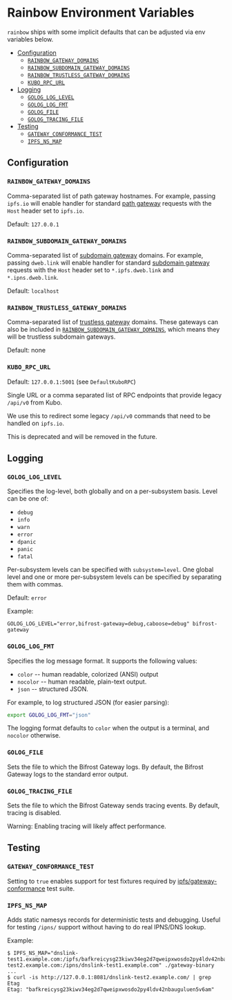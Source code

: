 # Rainbow Environment Variables

`rainbow` ships with some implicit defaults that can be adjusted via env variables below.

- [Configuration](#configuration)
  - [`RAINBOW_GATEWAY_DOMAINS`](#rainbow_gateway_domains)
  - [`RAINBOW_SUBDOMAIN_GATEWAY_DOMAINS`](#rainbow_subdomain_gateway_domains)
  - [`RAINBOW_TRUSTLESS_GATEWAY_DOMAINS`](#rainbow_trustless_gateway_domains)
  - [`KUBO_RPC_URL`](#kubo_rpc_url)
- [Logging](#logging)
  - [`GOLOG_LOG_LEVEL`](#golog_log_level)
  - [`GOLOG_LOG_FMT`](#golog_log_fmt)
  - [`GOLOG_FILE`](#golog_file)
  - [`GOLOG_TRACING_FILE`](#golog_tracing_file)
- [Testing](#testing)
  - [`GATEWAY_CONFORMANCE_TEST`](#gateway_conformance_test)
  - [`IPFS_NS_MAP`](#ipfs_ns_map)

## Configuration

### `RAINBOW_GATEWAY_DOMAINS`

Comma-separated list of path gateway hostnames. For example, passing `ipfs.io` will enable handler for standard [path gateway](https://specs.ipfs.tech/http-gateways/path-gateway/) requests with the `Host` header set to `ipfs.io`.

Default: `127.0.0.1`

### `RAINBOW_SUBDOMAIN_GATEWAY_DOMAINS`

Comma-separated list of [subdomain gateway](https://specs.ipfs.tech/http-gateways/subdomain-gateway/) domains. For example, passing `dweb.link` will enable handler for standard [subdomain gateway](https://specs.ipfs.tech/http-gateways/subdomain-gateway/) requests with the `Host` header set to `*.ipfs.dweb.link` and  `*.ipns.dweb.link`.

Default: `localhost`

### `RAINBOW_TRUSTLESS_GATEWAY_DOMAINS`

Comma-separated list of [trustless gateway](https://specs.ipfs.tech/http-gateways/trustless-gateway/) domains. These gateways can also be included in [`RAINBOW_SUBDOMAIN_GATEWAY_DOMAINS`](#rainbow_subdomain_gateway_domains), which means they will be trustless subdomain gateways.

Default: none

### `KUBO_RPC_URL`

Default: `127.0.0.1:5001` (see `DefaultKuboRPC`)

Single URL or a comma separated list of RPC endpoints that provide legacy `/api/v0` from Kubo.

We use this to redirect some legacy `/api/v0` commands that need to be handled on `ipfs.io`.

This is deprecated and will be removed in the future.

## Logging

### `GOLOG_LOG_LEVEL`

Specifies the log-level, both globally and on a per-subsystem basis. Level can
be one of:

* `debug`
* `info`
* `warn`
* `error`
* `dpanic`
* `panic`
* `fatal`

Per-subsystem levels can be specified with `subsystem=level`.  One global level
and one or more per-subsystem levels can be specified by separating them with
commas.

Default: `error`

Example:

```console
GOLOG_LOG_LEVEL="error,bifrost-gateway=debug,caboose=debug" bifrost-gateway
```

### `GOLOG_LOG_FMT`

Specifies the log message format.  It supports the following values:

- `color` -- human readable, colorized (ANSI) output
- `nocolor` -- human readable, plain-text output.
- `json` -- structured JSON.

For example, to log structured JSON (for easier parsing):

```bash
export GOLOG_LOG_FMT="json"
```
The logging format defaults to `color` when the output is a terminal, and
`nocolor` otherwise.

### `GOLOG_FILE`

Sets the file to which the Bifrost Gateway logs. By default, the Bifrost Gateway
logs to the standard error output.

### `GOLOG_TRACING_FILE`

Sets the file to which the Bifrost Gateway sends tracing events. By default,
tracing is disabled.

Warning: Enabling tracing will likely affect performance.

## Testing

### `GATEWAY_CONFORMANCE_TEST`

Setting to `true` enables support for test fixtures required by [ipfs/gateway-conformance](https://github.com/ipfs/gateway-conformance) test suite.

### `IPFS_NS_MAP`

Adds static namesys records for deterministic tests and debugging.
Useful for testing `/ipns/` support without having to do real IPNS/DNS lookup.

Example:

```console
$ IPFS_NS_MAP="dnslink-test1.example.com:/ipfs/bafkreicysg23kiwv34eg2d7qweipxwosdo2py4ldv42nbauguluen5v6am,dnslink-test2.example.com:/ipns/dnslink-test1.example.com" ./gateway-binary
...
$ curl -is http://127.0.0.1:8081/dnslink-test2.example.com/ | grep Etag
Etag: "bafkreicysg23kiwv34eg2d7qweipxwosdo2py4ldv42nbauguluen5v6am"
```
